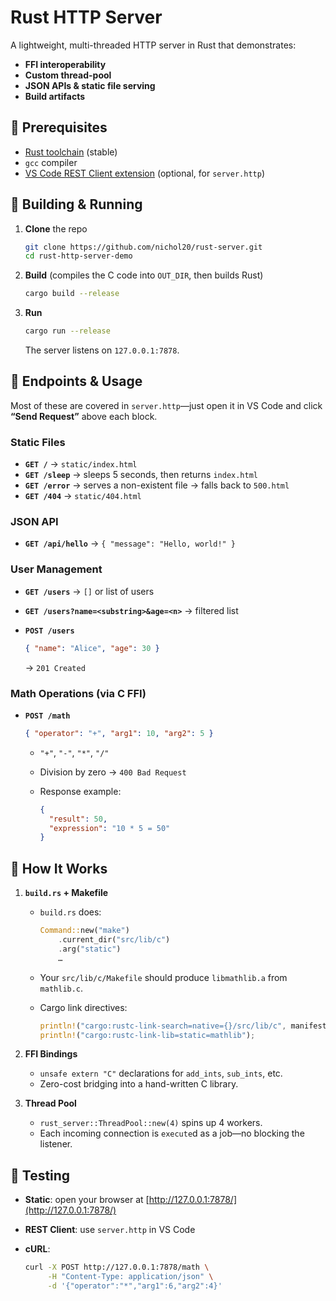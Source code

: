 # Rust HTTP Server

A lightweight, multi-threaded HTTP server in Rust that demonstrates:

- **FFI interoperability**  
- **Custom thread-pool**  
- **JSON APIs & static file serving**
- **Build artifacts**


## 🔨 Prerequisites

- [Rust toolchain](https://rustup.rs/) (stable)
- `gcc` compiler
- [VS Code REST Client extension](https://marketplace.visualstudio.com/items?itemName=humao.rest-client) (optional, for `server.http`)


## 🚀 Building & Running

1. **Clone** the repo  
   ```bash
   git clone https://github.com/nichol20/rust-server.git
   cd rust-http-server-demo
   ```

2. **Build** (compiles the C code into `OUT_DIR`, then builds Rust)

   ```bash
   cargo build --release
   ```

3. **Run**

   ```bash
   cargo run --release
   ```

   The server listens on `127.0.0.1:7878`.

## 🎯 Endpoints & Usage

Most of these are covered in `server.http`—just open it in VS Code and click **“Send Request”** above each block.

### Static Files

* **`GET /`** → `static/index.html`
* **`GET /sleep`** → sleeps 5 seconds, then returns `index.html`
* **`GET /error`** → serves a non-existent file → falls back to `500.html`
* **`GET /404`** → `static/404.html`

### JSON API

* **`GET /api/hello`** → `{ "message": "Hello, world!" }`

### User Management

* **`GET /users`** → `[]` or list of users
* **`GET /users?name=<substring>&age=<n>`** → filtered list
* **`POST /users`**

  ```json
  { "name": "Alice", "age": 30 }
  ```

  → `201 Created`

### Math Operations (via C FFI)

* **`POST /math`**

  ```json
  { "operator": "+", "arg1": 10, "arg2": 5 }
  ```

  * `"+"`, `"-"`, `"*"`, `"/"`
  * Division by zero → `400 Bad Request`
  * Response example:

    ```json
    {
      "result": 50,
      "expression": "10 * 5 = 50"
    }
    ```

## 🧩 How It Works

1. **`build.rs` + Makefile**
   * `build.rs` does:

     ```rust
     Command::new("make")
         .current_dir("src/lib/c")
         .arg("static")
         …
     ```
   * Your `src/lib/c/Makefile` should produce `libmathlib.a` from `mathlib.c`.
   * Cargo link directives:

     ```rust
     println!("cargo:rustc-link-search=native={}/src/lib/c", manifest_dir);
     println!("cargo:rustc-link-lib=static=mathlib");
     ```

2. **FFI Bindings**
   * `unsafe extern "C"` declarations for `add_ints`, `sub_ints`, etc.
   * Zero-cost bridging into a hand-written C library.

3. **Thread Pool**
   * `rust_server::ThreadPool::new(4)` spins up 4 workers.
   * Each incoming connection is `execute`d as a job—no blocking the listener.

## 📝 Testing

* **Static**: open your browser at [http://127.0.0.1:7878/](http://127.0.0.1:7878/)
* **REST Client**: use `server.http` in VS Code
* **cURL**:

  ```bash
  curl -X POST http://127.0.0.1:7878/math \
       -H "Content-Type: application/json" \
       -d '{"operator":"*","arg1":6,"arg2":4}'
  ```

